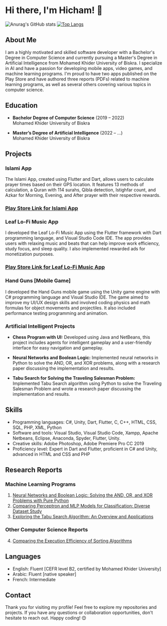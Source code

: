 # Hi there, I'm Hicham! 👋

![Anurag's GitHub stats](https://github-readme-stats.vercel.app/api?username=BouchanaHicham&show_icons=true&theme=dark)
[![Top Langs](https://github-readme-stats.vercel.app/api/top-langs/?username=BouchanaHicham)](https://github.com/anuraghazra/github-readme-stats)

## About Me

I am a highly motivated and skilled software developer with a Bachelor's Degree in Computer Science and currently pursuing a Master's Degree in Artificial Intelligence from Mohamed Khider University of Biskra. I specialize in AI and have a passion for developing mobile apps, video games, and machine learning programs. I'm proud to have two apps published on the Play Store and have authored three reports (PDFs) related to machine learning programs, as well as several others covering various topics in computer science.

## Education

- **Bachelor Degree of Computer Science** (2019 – 2022)  
  Mohamed Khider University of Biskra

- **Master’s Degree of Artificial Intelligence** (2022 – ...)  
  Mohamed Khider University of Biskra

## Projects

### Islami App
The Islami App, created using Flutter and Dart, allows users to calculate prayer times based on their GPS location. It features 13 methods of calculation, a Quran with 114 surahs, Qibla detection, Istighfar count, and Azkar for Morning, Evening, and After prayer with their respective rewards.

### [Play Store Link for Islami App](https://play.google.com/store/apps/details?id=com.bhicham.islami)

### Leaf Lo-Fi Music App
I developed the Leaf Lo-Fi Music App using the Flutter framework with Dart programming language, and Visual Studio Code IDE. The app provides users with relaxing music and beats that can help improve work efficiency, study focus, and sleep quality. I also implemented rewarded ads for monetization purposes.

### [Play Store Link for Leaf Lo-Fi Music App](https://play.google.com/store/apps/details?id=com.bhicham.leaf_music)


### Hand Guns [Mobile Game]

I developed the Hand Guns mobile game using the Unity game engine with C# programming language and Visual Studio IDE. The game aimed to improve my UI/UX design skills and involved coding physics and math formulas for object movements and projectiles. It also included performance testing programming and animation.

### Artificial Intelligent Projects

- **Chess Program with UI:** Developed using Java and NetBeans, this project includes agents for intelligent gameplay and a user-friendly interface for easy navigation and gameplay.

- **Neural Networks and Boolean Logic:** Implemented neural networks in Python to solve the AND, OR, and XOR problems, along with a research paper discussing the implementation and results.

- **Tabu Search for Solving the Traveling Salesman Problem:** Implemented Tabu Search algorithm using Python to solve the Traveling Salesman Problem and wrote a research paper discussing the implementation and results.

## Skills

- Programming languages: C#, Unity, Dart, Flutter, C, C++, HTML, CSS, SQL, PHP, XML, Python
- Software and tools: Visual Studio, Visual Studio Code, Xampp, Apache Netbeans, Eclipse, Anaconda, Spyder, Flutter, Unity.
- Creative skills: Adobe Photoshop, Adobe Premiere Pro CC 2019
- Proficiency level: Expert in Dart and Flutter, proficient in C# and Unity, advanced in HTML and CSS and PHP

## Research Reports

### Machine Learning Programs

1. [Neural Networks and Boolean Logic: Solving the AND, OR, and XOR Problems with Pure Python](https://drive.google.com/file/d/1RhNk7kqUeipNp8Vqr5MHjeLDepcJsQIW/view?usp=sharing)
2. [Comparing Perceptron and MLP Models for Classification: Diverse Dataset Study](https://drive.google.com/file/d/1BLLw15ue5Am45lkzkM9fhdioyEpTmYfJ/view?usp=sharing)
3. [Exploring the Tabu Search Algorithm: An Overview and Applications](https://drive.google.com/file/d/1WzAL7PujZjef2caQZlRFng-_sslv-j8P/view?usp=sharing)

### Other Computer Science Reports

4. [Comparing the Execution Efficiency of Sorting Algorithms](https://drive.google.com/file/d/1f0Q8Ny4SZp0ub1NKRijhq7MfOY5mpEZN/view?usp=sharing)


## Languages

- English: Fluent [CEFR level B2, certified by Mohamed Khider University]
- Arabic: Fluent [native speaker]
- French: Intermediate

## Contact

Thank you for visiting my profile! Feel free to explore my repositories and projects. If you have any questions or collaboration opportunities, don't hesitate to reach out. Happy coding! 😊
